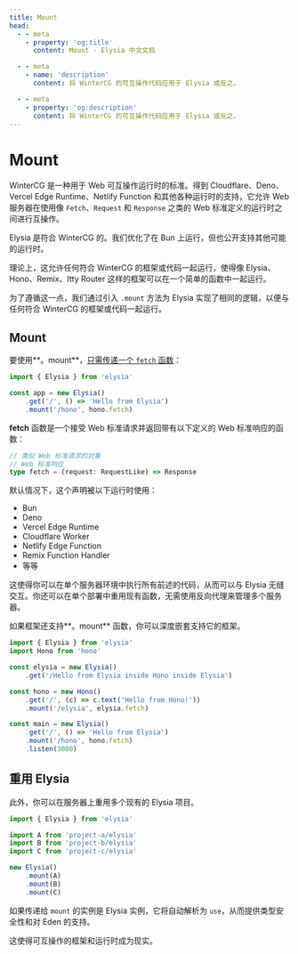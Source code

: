 ```yaml
---
title: Mount
head:
  - - meta
    - property: 'og:title'
      content: Mount - Elysia 中文文档

  - - meta
    - name: 'description'
      content: 将 WinterCG 的可互操作代码应用于 Elysia 或反之。

  - - meta
    - property: 'og:description'
      content: 将 WinterCG 的可互操作代码应用于 Elysia 或反之。
---
```


# Mount

WinterCG 是一种用于 Web 可互操作运行时的标准。得到 Cloudflare、Deno、Vercel Edge Runtime、Netlify Function 和其他各种运行时的支持，它允许 Web 服务器在使用像 `Fetch`、`Request` 和 `Response` 之类的 Web 标准定义的运行时之间进行互操作。

Elysia 是符合 WinterCG 的。我们优化了在 Bun 上运行，但也公开支持其他可能的运行时。

理论上，这允许任何符合 WinterCG 的框架或代码一起运行，使得像 Elysia、Hono、Remix、Itty Router 这样的框架可以在一个简单的函数中一起运行。

为了遵循这一点，我们通过引入 `.mount` 方法为 Elysia 实现了相同的逻辑，以便与任何符合 WinterCG 的框架或代码一起运行。

## Mount

要使用**。mount**，[只需传递一个 `fetch` 函数](https://twitter.com/saltyAom/status/1684786233594290176)：
```ts
import { Elysia } from 'elysia'

const app = new Elysia()
    .get('/', () => 'Hello from Elysia')
    .mount('/hono', hono.fetch)
```

**fetch** 函数是一个接受 Web 标准请求并返回带有以下定义的 Web 标准响应的函数：
```ts
// 类似 Web 标准请求的对象
// Web 标准响应
type fetch = (request: RequestLike) => Response
```

默认情况下，这个声明被以下运行时使用：

- Bun
- Deno
- Vercel Edge Runtime
- Cloudflare Worker
- Netlify Edge Function
- Remix Function Handler
- 等等

这使得你可以在单个服务器环境中执行所有前述的代码，从而可以与 Elysia 无缝交互。你还可以在单个部署中重用现有函数，无需使用反向代理来管理多个服务器。

如果框架还支持**。mount** 函数，你可以深度嵌套支持它的框架。
```ts
import { Elysia } from 'elysia'
import Hono from 'hono'

const elysia = new Elysia()
    .get('/Hello from Elysia inside Hono inside Elysia')

const hono = new Hono()
    .get('/', (c) => c.text('Hello from Hono!'))
    .mount('/elysia', elysia.fetch)

const main = new Elysia()
    .get('/', () => 'Hello from Elysia')
    .mount('/hono', hono.fetch)
    .listen(3000)
```

## 重用 Elysia

此外，你可以在服务器上重用多个现有的 Elysia 项目。

```ts
import { Elysia } from 'elysia'

import A from 'project-a/elysia'
import B from 'project-b/elysia'
import C from 'project-c/elysia'

new Elysia()
    .mount(A)
    .mount(B)
    .mount(C)
```

如果传递给 `mount` 的实例是 Elysia 实例，它将自动解析为 `use`，从而提供类型安全性和对 Eden 的支持。

这使得可互操作的框架和运行时成为现实。
